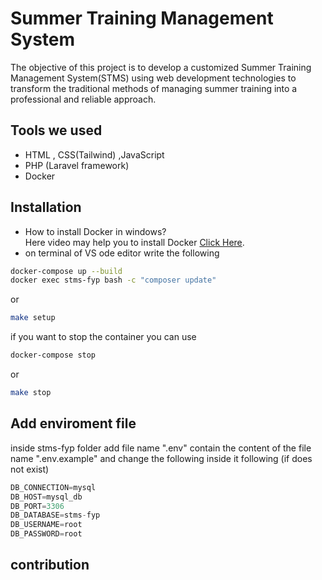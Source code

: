 # Summer Training Management System

The objective of this project is to develop a customized Summer Training Management System(STMS) using web development technologies to transform the traditional methods of managing summer training into a professional and reliable approach.

## Tools we used 
- HTML , CSS(Tailwind) ,JavaScript
- PHP (Laravel framework)
- Docker 

## Installation
- How to install Docker in windows? \
Here video may help you to install Docker [Click Here](https://youtu.be/5nX8U8Fz5S0?si=SOsXhYcykGWq-tp-).
- on terminal of VS ode editor write the following
```bash
docker-compose up --build
docker exec stms-fyp bash -c "composer update"
```
or
```bash
make setup
```
if you want to stop the container you can use 
```bash
docker-compose stop
```
or
```bash
make stop
```

## Add enviroment file 

inside stms-fyp folder add file name ".env" contain the content of the file name ".env.example" and change the following inside it  following (if does not exist)

```python
DB_CONNECTION=mysql
DB_HOST=mysql_db
DB_PORT=3306
DB_DATABASE=stms-fyp
DB_USERNAME=root
DB_PASSWORD=root

```
## contribution
